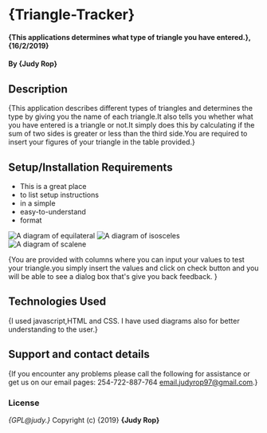 # {Triangle-Tracker}
#### {This applications determines what type of triangle you have entered.}, {16/2/2019}
#### By **{Judy Rop}**
## Description
{This application describes different types of triangles and determines the type by giving you the name of each triangle.It also tells you whether what you have entered is a triangle or not.It simply does this by calculating if the sum of two sides is greater or less than the third side.You are required to insert your figures of your triangle in the table provided.}
## Setup/Installation Requirements
* This is a great place
* to list setup instructions
* in a simple
* easy-to-understand
* format
 <img src="triangle-equilateral.svg" alt="A diagram of equilateral">
  <img src="triangle-isosceles.svg" alt="A diagram of isosceles">
   <img src="triangle-scalene.svg" alt="A diagram of scalene">




{You are provided with columns where you can input your values to test your triangle.you simply insert the values and click on check button and you will be able to see a dialog box that's give you back feedback. }

## Technologies Used
{I used javascript,HTML and CSS. I have used diagrams also for better understanding to the user.}

## Support and contact details
{If you encounter any problems please call the following for assistance or get us on our email pages:
  254-722-887-764
  email.judyrop97@gmail.com.}

### License
*{GPL@judy.}*
Copyright (c) {2019} **{Judy Rop}**
